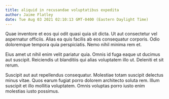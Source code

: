 ```yaml
---
title: aliquid in recusandae voluptatibus expedita
author: Jaime Flatley
date: Tue Aug 03 2021 02:10:13 GMT-0400 (Eastern Daylight Time)
---
```

Quae inventore et eos qui odit quasi quia sit dicta. Ut aut consectetur vel aspernatur officiis. Alias ea quis facilis ab eos consequatur corporis. Odio doloremque tempora quia perspiciatis. Nemo nihil minima rem et.

 Eius amet ut nihil enim velit pariatur quia. Omnis id fuga eaque ut ducimus aut suscipit. Reiciendis ut blanditiis qui alias voluptatem illo ut. Deleniti et sit rerum.

 Suscipit aut aut repellendus consequatur. Molestiae totam suscipit delectus minus vitae. Quos earum fugiat porro dolorem architecto soluta rem. Illum suscipit et illo mollitia voluptatem. Omnis voluptas porro iusto enim molestias iusto possimus.